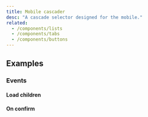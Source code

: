 ```yaml
---
title: Mobile cascader
desc: "A cascade selector designed for the mobile."
related:
  - /components/lists
  - /components/tabs
  - /components/buttons
---
```


## Examples

### Events

#### Load children

<masa-example file="Examples.mobile_cascader.LoadChildren"></masa-example>

#### On confirm

<masa-example file="Examples.mobile_cascader.OnConfirm"></masa-example>




